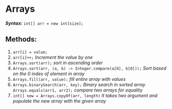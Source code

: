 # Arrays

**_Syntax:_** `int[] arr = new int[size];`

## Methods:

1. `arr[i] = value;`
2. `arr[i]++;` _Increment the value by one_
3. `Arrays.sort(arr);` _sort in ascending order_
4. `Arrays.sort(arr, (a, b) -> Integer.compare(a[0], b[0]));` _Sort based on the 0 index of element in array_
5. `Arrays.fill(arr, value);` _fill entire array with values_
6. `Arrays.binarySearch(arr, key);` _Binary search in sorted array_ `Arrays.equals(arr1, arr2);` _compare two arrays for equality_
7. `int[] new = Arrays.copyOf(arr, length)` _It takes two argument and populate the new array with the given array_
